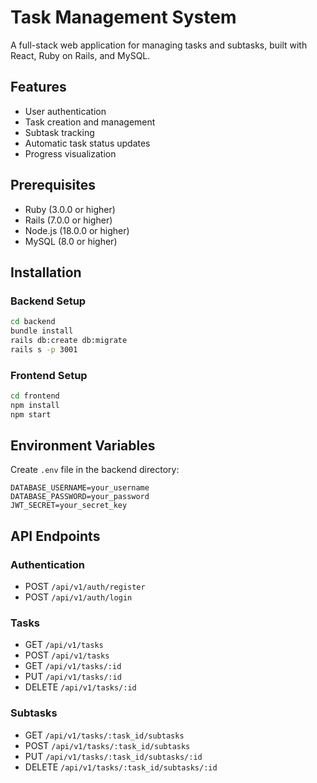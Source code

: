 
# Task Management System

A full-stack web application for managing tasks and subtasks, built with React, Ruby on Rails, and MySQL.

## Features

- User authentication
- Task creation and management 
- Subtask tracking
- Automatic task status updates
- Progress visualization

## Prerequisites

- Ruby (3.0.0 or higher)
- Rails (7.0.0 or higher)
- Node.js (18.0.0 or higher)
- MySQL (8.0 or higher)

## Installation

### Backend Setup

```bash
cd backend
bundle install
rails db:create db:migrate
rails s -p 3001
```

### Frontend Setup

```bash
cd frontend
npm install
npm start
```

## Environment Variables

Create `.env` file in the backend directory:

```
DATABASE_USERNAME=your_username
DATABASE_PASSWORD=your_password
JWT_SECRET=your_secret_key
```

## API Endpoints

### Authentication
- POST `/api/v1/auth/register`
- POST `/api/v1/auth/login`

### Tasks
- GET `/api/v1/tasks`
- POST `/api/v1/tasks`
- GET `/api/v1/tasks/:id`
- PUT `/api/v1/tasks/:id`
- DELETE `/api/v1/tasks/:id`

### Subtasks
- GET `/api/v1/tasks/:task_id/subtasks`
- POST `/api/v1/tasks/:task_id/subtasks`
- PUT `/api/v1/tasks/:task_id/subtasks/:id`
- DELETE `/api/v1/tasks/:task_id/subtasks/:id`